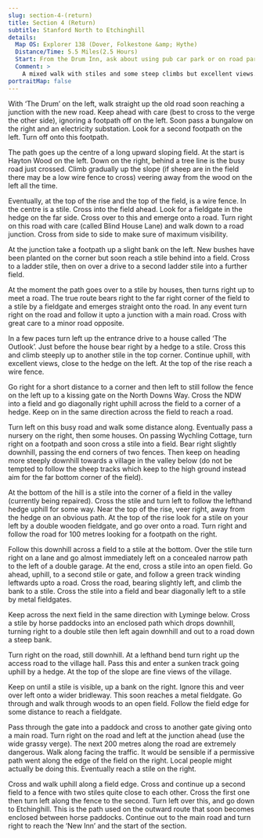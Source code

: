 ```yaml
---
slug: section-4-(return)
title: Section 4 (Return)
subtitle: Stanford North to Etchinghill
details:
  Map OS: Explorer 138 (Dover, Folkestone &amp; Hythe)
  Distance/Time: 5.5 Miles(2.5 Hours)
  Start: From the Drum Inn, ask about using pub car park or on road parking possible
  Comment: >
    A mixed walk with stiles and some steep climbs but excellent views. There are short sections of road walking when extreme care should be taken.
portraitMap: false
---
```

With ‘The Drum’ on the left, walk straight up the old road soon reaching a junction with the new road. Keep ahead with care (best to cross to the verge the other side), ignoring a footpath off on the left. Soon pass a bungalow on the right and an electricity substation. Look for a second footpath on the left. Turn off onto this footpath.

The path goes up the centre of a long upward sloping field. At the start is Hayton Wood on the left. Down on the right, behind a tree line is the busy road just crossed. Climb gradually up the slope (if sheep are in the field there may be a low wire fence to cross) veering away from the wood on the left all the time.

Eventually, at the top of the rise and the top of the field, is a wire fence. In the centre is a stile. Cross into the field ahead. Look for a fieldgate in the hedge on the far side. Cross over to this and emerge onto a road. Turn right on this road with care (called Blind House Lane) and walk down to a road junction. Cross from side to side to make sure of maximum visibility.

At the junction take a footpath up a slight bank on the left. New bushes have been planted on the corner but soon reach a stile behind into a field. Cross to a ladder stile, then on over a drive to a second ladder stile into a further field.

At the moment the path goes over to a stile by houses, then turns right up to meet a road. The true route bears right to the far right corner of the field to a stile by a fieldgate and emerges straight onto the road. In any event turn right on the road and follow it upto a junction with a main road. Cross with great care to a minor road opposite.

In a few paces turn left up the entrance drive to a house called ‘The Outlook’. Just before the house bear right by a hedge to a stile. Cross this and climb steeply up to another stile in the top corner. Continue uphill, with excellent views, close to the hedge on the left. At the top of the rise reach a wire fence.

Go right for a short distance to a corner and then left to still follow the fence on the left up to a kissing gate on the North Downs Way. Cross the NDW into a field and go diagonally right uphill across the field to a corner of a hedge. Keep on in the same direction across the field to reach a road.

Turn left on this busy road and walk some distance along. Eventually pass a nursery on the right, then some houses. On passing Wychling Cottage, turn right on a footpath and soon cross a stile into a field. Bear right slightly downhill, passing the end corners of two fences. Then keep on heading more steeply downhill towards a village in the valley below (do not be tempted to follow the sheep tracks which keep to the high ground instead aim for the far bottom corner of the field).

At the bottom of the hill is a stile into the corner of a field in the valley (currently being repaired). Cross the stile and turn left to follow the lefthand hedge uphill for some way. Near the top of the rise, veer right, away from the hedge on an obvious path. At the top of the rise look for a stile on your left by a double wooden fieldgate, and go over onto a road. Turn right and follow the road for 100 metres looking for a footpath on the right.

Follow this downhill across a field to a stile at the bottom. Over the stile turn right on a lane and go almost immediately left on a concealed narrow path to the left of a double garage. At the end, cross a stile into an open field. Go ahead, uphill, to a second stile or gate, and follow a green track winding leftwards upto a road. Cross the road, bearing slightly left, and climb the bank to a stile. Cross the stile into a field and bear diagonally left to a stile by metal fieldgates.

Keep across the next field in the same direction with Lyminge below. Cross a stile by horse paddocks into an enclosed path which drops downhill, turning right to a double stile then left again downhill and out to a road down a steep bank.

Turn right on the road, still downhill. At a lefthand bend turn right up the access road to the village hall. Pass this and enter a sunken track going uphill by a hedge. At the top of the slope are fine views of the village.

Keep on until a stile is visible, up a bank on the right. Ignore this and veer over left onto a wider bridleway. This soon reaches a metal fieldgate. Go through and walk through woods to an open field. Follow the field edge for some distance to reach a fieldgate.

Pass through the gate into a paddock and cross to another gate giving onto a main road. Turn right on the road and left at the junction ahead (use the wide grassy verge). The next 200 metres along the road are extremely dangerous. Walk along facing the traffic. It would be sensible if a permissive path went along the edge of the field on the right. Local people might actually be doing this. Eventually reach a stile on the right.

Cross and walk uphill along a field edge. Cross and continue up a second field to a fence with two stiles quite close to each other. Cross the first one then turn left along the fence to the second. Turn left over this, and go down to Etchinghill. This is the path used on the outward route that soon becomes enclosed between horse paddocks. Continue out to the main road and turn right to reach the ‘New Inn’ and the start of the section.

